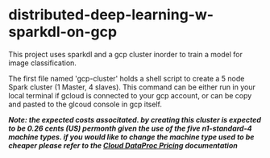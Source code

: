 # distributed-deep-learning-w-sparkdl-on-gcp
This project uses sparkdl and a gcp cluster inorder to train a model for image classification.

The first file named 'gcp-cluster' holds a shell script to create a 5 node Spark cluster (1 Master, 4 slaves). This command can be either run in your local terminal if gcloud is connected to your gcp account, or can be copy and pasted to the glcoud console in gcp itself.

*__Note: the expected costs associtated. by creating this cluster is expected to be 0.26 cents (US) permonth given the use of the five n1-standard-4 machine types. if you would like to change the machine type used to be cheaper please refer to the [Cloud DataProc Pricing](https://cloud.google.com/dataproc/pricing) documentation__*
